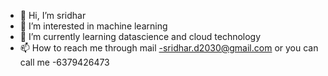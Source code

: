 - 👋 Hi, I’m sridhar
- 👀 I’m interested in machine learning
- 🌱 I’m currently learning datascience and cloud technology
- 📫 How to reach me through mail -sridhar.d2030@gmail.com or you can call me -6379426473

<!---
sridharmessi/sridharmessi is a ✨ special ✨ repository because its `README.md` (this file) appears on your GitHub profile.
You can click the Preview link to take a look at your changes.
--->
